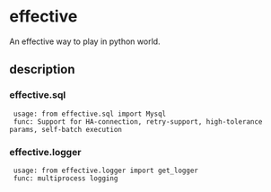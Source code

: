 # effective
An effective way to play in python world.

## description
### effective.sql
     usage: from effective.sql import Mysql
     func: Support for HA-connection, retry-support, high-tolerance params, self-batch execution
### effective.logger
     usage: from effective.logger import get_logger
     func: multiprocess logging
     
